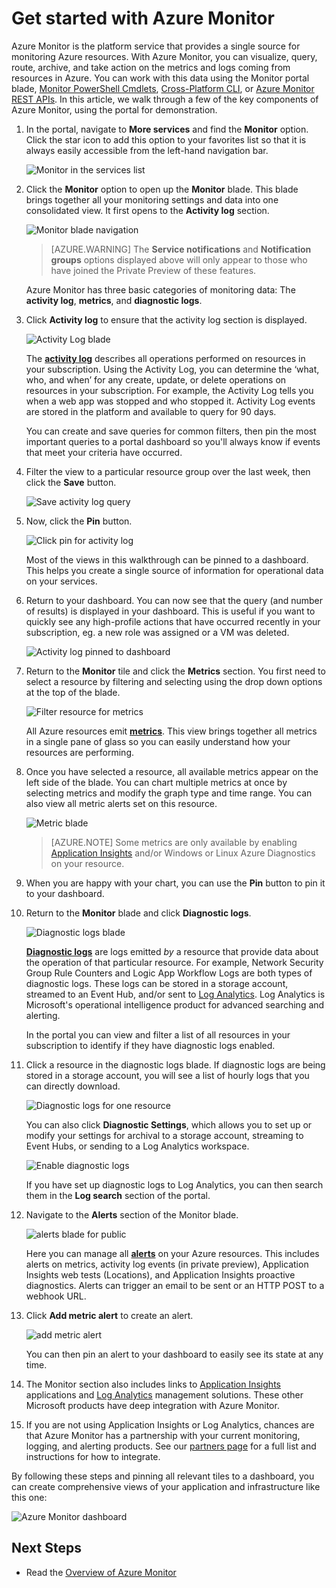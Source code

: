 <properties
	pageTitle="Get started with Azure Monitor | Azure"
	description="Get started using Azure Monitor to gain insight into the operation of your resources and take action based off of data."
	authors="johnkemnetz"
	manager="rboucher"
	editor=""
	services="monitoring-and-diagnostics"
	documentationCenter="monitoring-and-diagnostics"/>

<tags
	ms.service="monitoring-and-diagnostics"
	ms.workload="na"
	ms.tgt_pltfrm="na"
	ms.devlang="na"
	ms.topic="article"
	ms.date="10/19/2016"
	ms.author="johnkem"/>

# Get started with Azure Monitor

Azure Monitor is the platform service that provides a single source for monitoring Azure resources. With Azure Monitor, you can visualize, query, route, archive, and take action on the metrics and logs coming from resources in Azure. You can work with this data using the Monitor portal blade, [Monitor PowerShell Cmdlets](/documentation/articles/insights-powershell-samples/), [Cross-Platform CLI](/documentation/articles/insights-cli-samples/), or [Azure Monitor REST APIs](https://msdn.microsoft.com/zh-cn/library/dn931943.aspx). In this article, we walk through a few of the key components of Azure Monitor, using the portal for demonstration.

1. In the portal, navigate to **More services** and find the **Monitor** option. Click the star icon to add this option to your favorites list so that it is always easily accessible from the left-hand navigation bar.

    ![Monitor in the services list](./media/monitoring-get-started/monitor-more-services.png)

2. Click the **Monitor** option to open up the **Monitor** blade. This blade brings together all your monitoring settings and data into one consolidated view. It first opens to the **Activity log** section.

    ![Monitor blade navigation](./media/monitoring-get-started/monitor-blade-nav.png)

    > [AZURE.WARNING] The **Service notifications** and **Notification groups** options displayed above will only appear to those who have joined the Private Preview of these features.

    Azure Monitor has three basic categories of monitoring data: The **activity log**, **metrics**, and **diagnostic logs**.

3. Click **Activity log** to ensure that the activity log section is displayed.

    ![Activity Log blade](./media/monitoring-get-started/monitor-act-log-blade.png)
   
    The [**activity log**](/documentation/articles/monitoring-overview-activity-logs/) describes all operations performed on resources in your subscription. Using the Activity Log, you can determine the ‘what, who, and when’ for any create, update, or delete operations on resources in your subscription. For example, the Activity Log tells you when a web app was stopped and who stopped it. Activity Log events are stored in the platform and available to query for 90 days.
   
    You can create and save queries for common filters, then pin the most important queries to a portal dashboard so you'll always know if events that meet your criteria have occurred.

4. Filter the view to a particular resource group over the last week, then click the **Save** button.

    ![Save activity log query](./media/monitoring-get-started/monitor-act-log-save.png)

5. Now, click the **Pin** button.

    ![Click pin for activity log](./media/monitoring-get-started/monitor-act-log-pin.png)

    Most of the views in this walkthrough can be pinned to a dashboard. This helps you create a single source of information for operational data on your services. 
6. Return to your dashboard. You can now see that the query (and number of results) is displayed in your dashboard. This is useful if you want to quickly see any high-profile actions that have occurred recently in your subscription, eg. a new role was assigned or a VM was deleted.
   
    ![Activity log pinned to dashboard](./media/monitoring-get-started/monitor-act-log-db.png)
7. Return to the **Monitor** tile and click the **Metrics** section. You first need to select a resource by filtering and selecting using the drop down options at the top of the blade.
   
    ![Filter resource for metrics](./media/monitoring-get-started/monitor-met-filter.png)
   
    All Azure resources emit [**metrics**](/documentation/articles/monitoring-overview-metrics/). This view brings together all metrics in a single pane of glass so you can easily understand how your resources are performing.
8. Once you have selected a resource, all available metrics appear on the left side of the blade. You can chart multiple metrics at once by selecting metrics and modify the graph type and time range. You can also view all metric alerts set on this resource.

    ![Metric blade](./media/monitoring-get-started/monitor-metric-blade.png)

    > [AZURE.NOTE] Some metrics are only available by enabling [Application Insights](/documentation/articles/app-insights-overview/) and/or Windows or Linux Azure Diagnostics on your resource.

9. When you are happy with your chart, you can use the **Pin** button to pin it to your dashboard.

10. Return to the **Monitor** blade and click **Diagnostic logs**.

    ![Diagnostic logs blade](./media/monitoring-get-started/monitor-diaglogs-blade.png)

    [**Diagnostic logs**](/documentation/articles/monitoring-overview-of-diagnostic-logs/) are logs emitted *by* a resource that provide data about the operation of that particular resource. For example, Network Security Group Rule Counters and Logic App Workflow Logs are both types of diagnostic logs. These logs can be stored in a storage account, streamed to an Event Hub, and/or sent to [Log Analytics](/documentation/articles/log-analytics-overview/). Log Analytics is Microsoft's operational intelligence product for advanced searching and alerting.
   
    In the portal you can view and filter a list of all resources in your subscription to identify if they have diagnostic logs enabled.
11. Click a resource in the diagnostic logs blade. If diagnostic logs are being stored in a storage account, you will see a list of hourly logs that you can directly download.
    
    ![Diagnostic logs for one resource](./media/monitoring-get-started/monitor-diaglogs-detail.png)
    
    You can also click **Diagnostic Settings**, which allows you to set up or modify your settings for archival to a storage account, streaming to Event Hubs, or sending to a Log Analytics workspace.
    
    ![Enable diagnostic logs](./media/monitoring-get-started/monitor-diaglogs-enable.png)
    
    If you have set up diagnostic logs to Log Analytics, you can then search them in the **Log search** section of the portal.

12. Navigate to the **Alerts** section of the Monitor blade.

    ![alerts blade for public](./media/monitoring-get-started/monitor-alerts-nopp.png)

    Here you can manage all [**alerts**](/documentation/articles/monitoring-overview-alerts/) on your Azure resources. This includes alerts on metrics, activity log events (in private preview), Application Insights web tests (Locations), and Application Insights proactive diagnostics. Alerts can trigger an email to be sent or an HTTP POST to a webhook URL.
   
13. Click **Add metric alert** to create an alert.

    ![add metric alert](./media/monitoring-get-started/monitor-alerts-add.png)

    You can then pin an alert to your dashboard to easily see its state at any time.

14. The Monitor section also includes links to [Application Insights](/documentation/articles/app-insights-overview/) applications and [Log Analytics](/documentation/articles/log-analytics-overview/) management solutions. These other Microsoft products have deep integration with Azure Monitor.

15. If you are not using Application Insights or Log Analytics, chances are that Azure Monitor has a partnership with your current monitoring, logging, and alerting products. See our [partners page](/documentation/articles/monitoring-partners/) for a full list and instructions for how to integrate.

By following these steps and pinning all relevant tiles to a dashboard, you can create comprehensive views of your application and infrastructure like this one:

![Azure Monitor dashboard](./media/monitoring-get-started/monitor-final-dash.png)

## Next Steps
- Read the [Overview of Azure Monitor](/documentation/articles/monitoring-overview/)
